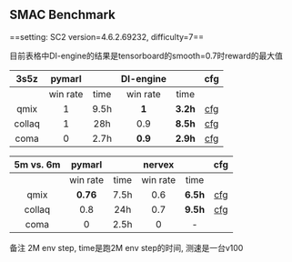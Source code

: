 ## SMAC Benchmark

==setting: SC2 version=4.6.2.69232, difficulty=7==

目前表格中DI-engine的结果是tensorboard的smooth=0.7时reward的最大值

|  3s5z  |  pymarl  |      |DI-engine |          |                             cfg                              |
| :----: | :------: | :--: | :------: | :------: | :----------------------------------------------------------: |
|        | win rate | time | win rate |   time   |                                                              |
|  qmix  |    1     | 9.5h |  **1**   | **3.2h** | [cfg](https://gitlab.bj.sensetime.com/open-XLab/cell/nerveX/tree/dev-smac-merged/app_zoo/smac/config/smac_3s5z_qmix_config.py) |
| collaq |    1     | 28h  |   0.9    | **8.5h** | [cfg](https://gitlab.bj.sensetime.com/open-XLab/cell/nerveX/tree/dev-smac-merged/app_zoo/smac/config/smac_3s5z_collaq_config.py) |
|  coma  |    0     | 2.7h | **0.9**  | **2.9h** | [cfg](https://gitlab.bj.sensetime.com/open-XLab/cell/nerveX/tree/dev-smac-merged/app_zoo/smac/config/smac_3s5z_coma_config.py) |


| 5m vs. 6m |  pymarl  |      |  nervex  |          |                             cfg                              |
| :-------: | :------: | :--: | :------: | :------: | :----------------------------------------------------------: |
|           | win rate | time | win rate |   time   |                                                              |
|   qmix    | **0.76** | 7.5h |   0.6    | **6.5h** | [cfg](https://gitlab.bj.sensetime.com/open-XLab/cell/nerveX/tree/dev-smac-merged/app_zoo/smac/config/smac_5m6m_qmix_config.py) |
|  collaq   |   0.8    | 24h  |   0.7    | **9.5h** | [cfg](https://gitlab.bj.sensetime.com/open-XLab/cell/nerveX/tree/dev-smac-merged/app_zoo/smac/config/smac_5m6m_collaq_config.py) |
|   coma    |    0     | 2.5h |    0     |    -     |                                                              |

备注  2M env step, time是跑2M env step的时间, 测速是一台v100
